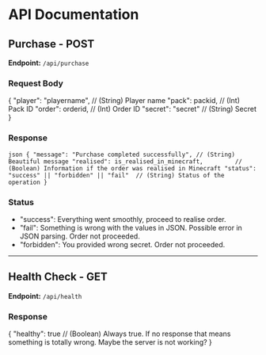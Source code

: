 # API Documentation

## Purchase - POST
**Endpoint:** `/api/purchase`

### Request Body
{
    "player": "playername",  // (String) Player name
    "pack": packid,          // (Int) Pack ID
    "order": orderid,        // (Int) Order ID
    "secret": "secret"       // (String) Secret
}

### Response
``json
{
    "message": "Purchase completed successfully", // (String) Beautiful message
    "realised": is_realised_in_minecraft,         // (Boolean) Information if the order was realised in Minecraft
    "status": "success" || "forbidden" || "fail"  // (String) Status of the operation
}``

### Status
- "success": Everything went smoothly, proceed to realise order.
- "fail": Something is wrong with the values in JSON. Possible error in JSON parsing. Order not proceeded.
- "forbidden": You provided wrong secret. Order not proceeded.

---

## Health Check - GET
**Endpoint:** `/api/health`

### Response
{
    "healthy": true // (Boolean) Always true. If no response that means something is totally wrong. Maybe the server is not working?
}
